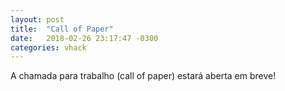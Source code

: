 ```yaml
---
layout: post
title:  "Call of Paper"
date:   2018-02-26 23:17:47 -0300
categories: vhack
---
```


A chamada para trabalho (call of paper) estará aberta em breve!
